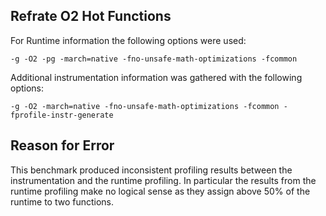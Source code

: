 ## Refrate O2 Hot Functions

For Runtime information the following options were used:
```
-g -O2 -pg -march=native -fno-unsafe-math-optimizations -fcommon
```

Additional instrumentation information was gathered with the following options:
```
-g -O2 -march=native -fno-unsafe-math-optimizations -fcommon -fprofile-instr-generate
```

## Reason for Error

This benchmark produced inconsistent profiling results between the instrumentation and the runtime profiling. In particular the results from the runtime profiling make no logical sense as they assign above 50% of the runtime to two functions.
